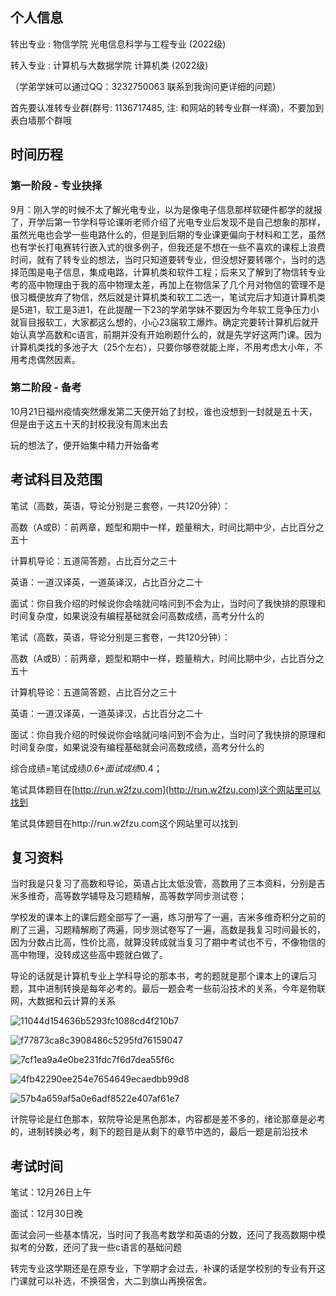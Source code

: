 ## 个人信息

转出专业 : 物信学院 光电信息科学与工程专业 (2022级)

转入专业 : 计算机与大数据学院 计算机类 (2022级)

（学弟学妹可以通过QQ：3232750063 联系到我询问更详细的问题）

首先要认准转专业群(群号: 1136717485, 注: 和网站的转专业群一样滴)，不要加到表白墙那个群哦

## 时间历程

### 第一阶段 - 专业抉择

9月：刚入学的时候不太了解光电专业，以为是像电子信息那样软硬件都学的就报了，开学后第一节学科导论课听老师介绍了光电专业后发现不是自己想象的那样，虽然光电也会学一些电路什么的，但是到后期的专业课更偏向于材料和工艺，虽然也有学长打电赛转行嵌入式的很多例子，但我还是不想在一些不喜欢的课程上浪费时间，就有了转专业的想法，当时只知道要转专业，但没想好要转哪个，当时的选择范围是电子信息，集成电路，计算机类和软件工程；后来又了解到了物信转专业考的高中物理由于我的高中物理太差，再加上在物信呆了几个月对物信的管理不是很习概便放弃了物信，然后就是计算机类和软工二选一，笔试完后才知道计算机类是5进1，软工是3进1，在此提醒一下23的学弟学妹不要因为今年软工竞争压力小就盲目报软工，大家都这么想的，小心23届软工爆炸。确定完要转计算机后就开始认真学高数和c语言，前期并没有开始刷题什么的，就是先学好这两门课。因为计算机类找的多池子大（25个左右），只要你够卷就能上岸，不用考虑大小年，不用考虑偶然因素。

### 第二阶段 - 备考

10月21日福州疫情突然爆发第二天便开始了封校，谁也没想到一封就是五十天，但是由于这五十天的封校我没有周末出去

玩的想法了，便开始集中精力开始备考

## 考试科目及范围

笔试（高数，英语，导论分别是三套卷，一共120分钟）：

高数（A或B）：前两章，题型和期中一样，题量稍大，时间比期中少，占比百分之五十

计算机导论：五道简答题，占比百分之三十

英语：一道汉译英，一道英译汉，占比百分之二十

面试：你自我介绍的时候说你会啥就问啥问到不会为止，当时问了我快排的原理和时间复杂度，如果说没有编程基础就会问高数成绩，高考分什么的

笔试（高数，英语，导论分别是三套卷，一共120分钟）：

高数（A或B）：前两章，题型和期中一样，题量稍大，时间比期中少，占比百分之五十

计算机导论：五道简答题，占比百分之三十

英语：一道汉译英，一道英译汉，占比百分之二十

面试：你自我介绍的时候说你会啥就问啥问到不会为止，当时问了我快排的原理和时间复杂度，如果说没有编程基础就会问高数成绩，高考分什么的

综合成绩=笔试成绩*0.6+面试成绩*0.4；

笔试具体题目在[http://run.w2fzu.com](http://run.w2fzu.com)这个网站里可以找到



笔试具体题目在http://run.w2fzu.com这个网站里可以找到

## 复习资料

当时我是只复习了高数和导论，英语占比太低没管，高数用了三本资料，分别是吉米多维奇，高等数学辅导及习题精解，高等数学同步测试卷；


学校发的课本上的课后题全部写了一遍，练习册写了一遍，吉米多维奇积分之前的刷了三遍，习题精解刷了两遍，同步测试卷写了一遍，高数是我复习时间最长的，因为分数占比高，性价比高，就算没转成就当复习了期中考试也不亏，不像物信的高中物理，没转成这些高中题就白做了。


导论的话就是计算机专业上学科导论的那本书，考的题就是那个课本上的课后习题，其中进制转换是每年必考的。最后一题会考一些前沿技术的关系，今年是物联网，大数据和云计算的关系

![11044d154636b5293fc1088cd4f210b7](https://img.w2fzu.com/etc/202308281310326.png)

![f77873ca8c3908486c5295fd76159047](https://img.w2fzu.com/etc/202308281310205.png)

![7cf1ea9a4e0be231fdc7f6d7dea55f6c](https://img.w2fzu.com/etc/202308281312983.png)

![4fb42290ee254e7654649ecaedbb99d8](https://img.w2fzu.com/etc/202308281312247.png)

![57b4a659af5a0e6adf8522e407af61e7](https://img.w2fzu.com/etc/202308281312650.png)

计院导论是红色那本，软院导论是黑色那本，内容都是差不多的，绪论那章是必考的，进制转换必考，剩下的题目是从剩下的章节中选的，最后一题是前沿技术

## 考试时间

笔试：12月26日上午

面试：12月30日晚

面试会问一些基本情况，当时问了我高考数学和英语的分数，还问了我高数期中模拟考的分数，还问了我一些c语言的基础问题

转完专业这学期还是在原专业，下学期才会过去，补课的话是学校别的专业有开这门课就可以补选，不换宿舍，大二到旗山再换宿舍。